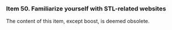 ### Item 50. Familiarize yourself with STL-related websites

The content of this item, except boost, is deemed obsolete.
